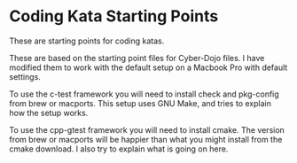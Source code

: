 Coding Kata Starting Points
===========================

These are starting points for coding katas.

These are based on the starting point files for Cyber-Dojo files.  I have
modified them to work with the default setup on a Macbook Pro with default
settings.

To use the c-test framework you will need to install check and pkg-config
from brew or macports.  This setup uses GNU Make, and tries to explain
how the setup works.

To use the cpp-gtest framework you will need to install cmake.  The version
from brew or macports will be happier than what you might install from the
cmake download.  I also try to explain what is going on here.

